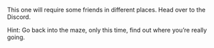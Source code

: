 This one will require some friends in different places. Head over to the Discord.

Hint: Go back into the maze, only this time, find out where you’re really going.